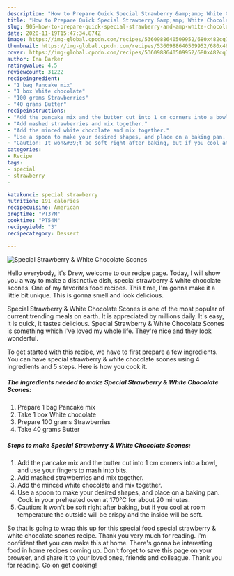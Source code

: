 ```yaml
---
description: "How to Prepare Quick Special Strawberry &amp;amp; White Chocolate Scones"
title: "How to Prepare Quick Special Strawberry &amp;amp; White Chocolate Scones"
slug: 905-how-to-prepare-quick-special-strawberry-and-amp-white-chocolate-scones
date: 2020-11-19T15:47:34.874Z
image: https://img-global.cpcdn.com/recipes/5360988640509952/680x482cq70/special-strawberry-white-chocolate-scones-recipe-main-photo.jpg
thumbnail: https://img-global.cpcdn.com/recipes/5360988640509952/680x482cq70/special-strawberry-white-chocolate-scones-recipe-main-photo.jpg
cover: https://img-global.cpcdn.com/recipes/5360988640509952/680x482cq70/special-strawberry-white-chocolate-scones-recipe-main-photo.jpg
author: Ina Barker
ratingvalue: 4.5
reviewcount: 31222
recipeingredient:
- "1 bag Pancake mix"
- "1 box White chocolate"
- "100 grams Strawberries"
- "40 grams Butter"
recipeinstructions:
- "Add the pancake mix and the butter cut into 1 cm corners into a bowl, and use your fingers to mash into bits."
- "Add mashed strawberries and mix together."
- "Add the minced white chocolate and mix together."
- "Use a spoon to make your desired shapes, and place on a baking pan. Cook in your preheated oven at 170℃ for about 20 minutes."
- "Caution: It won&#39;t be soft right after baking, but if you cool at room temperature the outside will be crispy and the inside will be soft."
categories:
- Recipe
tags:
- special
- strawberry
- 

katakunci: special strawberry  
nutrition: 191 calories
recipecuisine: American
preptime: "PT37M"
cooktime: "PT54M"
recipeyield: "3"
recipecategory: Dessert

---
```



![Special Strawberry &amp; White Chocolate Scones](https://img-global.cpcdn.com/recipes/5360988640509952/680x482cq70/special-strawberry-white-chocolate-scones-recipe-main-photo.jpg)

Hello everybody, it's Drew, welcome to our recipe page. Today, I will show you a way to make a distinctive dish, special strawberry &amp; white chocolate scones. One of my favorites food recipes. This time, I'm gonna make it a little bit unique. This is gonna smell and look delicious.

Special Strawberry &amp; White Chocolate Scones is one of the most popular of current trending meals on earth. It is appreciated by millions daily. It's easy, it is quick, it tastes delicious. Special Strawberry &amp; White Chocolate Scones is something which I've loved my whole life. They're nice and they look wonderful.




To get started with this recipe, we have to first prepare a few ingredients. You can have special strawberry &amp; white chocolate scones using 4 ingredients and 5 steps. Here is how you cook it.

<!--inarticleads1-->

##### The ingredients needed to make Special Strawberry &amp; White Chocolate Scones:

1. Prepare 1 bag Pancake mix
1. Take 1 box White chocolate
1. Prepare 100 grams Strawberries
1. Take 40 grams Butter




<!--inarticleads2-->

##### Steps to make Special Strawberry &amp; White Chocolate Scones:

1. Add the pancake mix and the butter cut into 1 cm corners into a bowl, and use your fingers to mash into bits.
1. Add mashed strawberries and mix together.
1. Add the minced white chocolate and mix together.
1. Use a spoon to make your desired shapes, and place on a baking pan. Cook in your preheated oven at 170℃ for about 20 minutes.
1. Caution: It won&#39;t be soft right after baking, but if you cool at room temperature the outside will be crispy and the inside will be soft.




So that is going to wrap this up for this special food special strawberry &amp; white chocolate scones recipe. Thank you very much for reading. I'm confident that you can make this at home. There's gonna be interesting food in home recipes coming up. Don't forget to save this page on your browser, and share it to your loved ones, friends and colleague. Thank you for reading. Go on get cooking!
